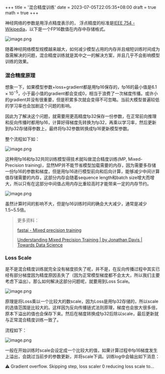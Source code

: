 +++
title = '混合精度训练'
date = 2023-07-05T22:05:35+08:00
draft = true
math = true
+++

神经网络的参数是用浮点精度表示的， 浮点精度的标准是[IEEE 754 - Wikipedia](https://en.wikipedia.org/wiki/IEEE_754)，以下是一个FP16数值在内存中存储格式。


![image.png](https://p1-juejin.byteimg.com/tos-cn-i-k3u1fbpfcp/69dad0f777664397b6fd63a0e51ce01b~tplv-k3u1fbpfcp-watermark.image?)

随着神经网络模型规模越来越大，如何减少模型占用的内存并且缩短训练时间成为亟需解决的问题，混合精度训练就是其中之一的解决方案，并且几乎不会影响模型训练的效果。

### 混合精度原理

想象一下，如果模型参数+loss+gradient都是用fp16保存的，fp16的最小值是$6.1\times 10^{-5}$，小于最小值的gradient都会变成0，相当于浪费了一次梯度传播。或许小的gradient并没有很重要，但是积累多次就会变得不可忽略。当前大模型普遍较低的学习率也会加剧这个问题的影响。

因此为了解决这个问题，就需要用更高精度fp32保存一份参数，在正常前向推理和反向传播时都用fp16，计算好得梯度先转换为fp32，再乘以学习率，然后更新到fp32存储得参数上，最终将fp32参数转换成fp16更新模型参数。

整个流程如下如：

![image.png](https://p1-juejin.byteimg.com/tos-cn-i-k3u1fbpfcp/44c5d5434195494497788c6c8696486a~tplv-k3u1fbpfcp-watermark.image?)

这种用fp16和fp32共同训练模型得技术就叫做混合精度训练(MP, Mixed-Precision training)，显然MP并不能节省模型加载需要的内存，因为需要多存储一份fp16的参数和梯度，但是用fp16进行模型前向和后向计算，能够减少中间计算值存储需要的内存，这部分内存会随着sequence length和batch size增大而增大，所以只有在这部分中间值占用内存比重较高时才能带来一定的内存节约。

![image.png](https://p1-juejin.byteimg.com/tos-cn-i-k3u1fbpfcp/c804603140bf452380710e1cf0912b2e~tplv-k3u1fbpfcp-watermark.image?)

虽然计算时间的影响不大，但是fp16训练时间的确会大大减少，通常是减少1.5~5.5倍。

> 更多资料：
>
> [fastai - Mixed precision training](https://docs.fast.ai/callback.fp16.html#A-little-bit-of-theory)
>
> [Understanding Mixed Precision Training | by Jonathan Davis | Towards Data Science](https://towardsdatascience.com/understanding-mixed-precision-training-4b246679c7c4)

### Loss Scale

是不是混合精度训练就完全没有梯度损失了呢，并不是，在反向传播过程中其实已经有部分梯度因为精度原因丢失了（因为正常模型梯度都不会太大，所以我们主要考虑下溢出）。那么如何解决这部分问题呢，就要用到Loss Scale。

![image.png](https://p9-juejin.byteimg.com/tos-cn-i-k3u1fbpfcp/4e30527b86d24f16b20b39ef4fac41b8~tplv-k3u1fbpfcp-watermark.image?)

原理是将Loss乘以一个比较大的数scale，因为Loss是用fp32存储的，所以scale的选值范围是比较大的。这样因为反向传播链式法则原理，梯度也会放大很多倍，原本下溢出的值也会保存下来。然后在梯度转换成fp32后除以scale，最后更新就与正常混合精度训练一致了。

流程如下：

![image.png](https://p3-juejin.byteimg.com/tos-cn-i-k3u1fbpfcp/a7c0424fa10f40ddbb67f202e05f73fd~tplv-k3u1fbpfcp-watermark.image?)

一般在开始训练时scale会设定成一个比较大的值，如果计算过程中fp16梯度发生上溢出，会跳过当前步的参数更新，并将scale下调。训练log中会输出如下消息：

<aside> ⚠️ Gradient overflow. Skipping step, loss scaler 0 reducing loss scale to…

</aside>